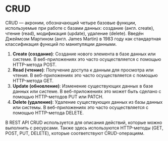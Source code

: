# CRUD
CRUD — акроним, обозначающий четыре базовые функции, используемые при работе с базами данных: создание (англ. create), чтение (read), модификация (update), удаление (delete). Введён Джеймсом Мартином (англ. James Martin) в 1983 году как стандартная классификация функций по манипуляции данными.

1. **Create (создание)**: Создание нового элемента в базе данных или системе. В веб-приложениях это часто осуществляется с помощью HTTP-метода POST.
2. **Read (чтение)**: Получение доступа к данным для просмотра или чтения. В веб-приложениях это часто осуществляется с помощью HTTP-метода GET.
3. **Update (обновление)**: Изменение существующих данных в базе данных или системе. В веб-приложениях это может быть сделано с помощью HTTP-методов PUT или PATCH.
4. **Delete (удаление)**: Удаление существующих данных из базы данных или системы. В веб-приложениях это часто осуществляется с помощью HTTP-метода DELETE.

В REST API CRUD используется для описания действий, которые можно выполнить с ресурсами. Также здесь используются HTTP-методы (GET, POST, PUT, DELETE), которые соответствуют CRUD-операциям.



